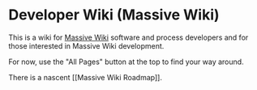 # Developer Wiki (Massive Wiki)

This is a wiki for [Massive Wiki](https://massive.wiki/) software and process developers and for those interested in Massive Wiki development.

For now, use the "All Pages" button at the top to find your way around.

There is a nascent [[Massive Wiki Roadmap]].
